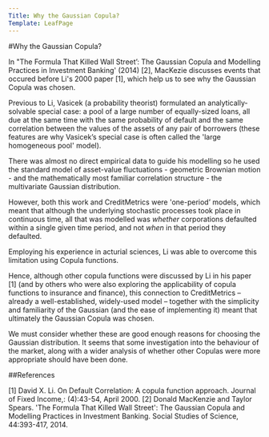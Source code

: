 ```yaml
---
Title: Why the Gaussian Copula?
Template: LeafPage
---
```


#Why the Gaussian Copula?

In "The Formula That Killed Wall Street’: The Gaussian Copula and Modelling Practices in Investment Banking' (2014) [2], MacKezie discusses events that occured before Li's 2000 paper [1], which help us to see why the Gaussian Copula was chosen. 

Previous to Li, Vasicek (a probability theorist) formulated an analytically-solvable special case: a pool of a large number of equally-sized loans, all due at the same time with the same probability of default and the same correlation between the values of the assets of any pair of borrowers (these features are why Vasicek’s special case is often called the 'large homogeneous pool' model). 

There was almost no direct empirical data to guide his modelling so he used the standard model of asset-value fluctuations - geometric Brownian motion - and the mathematically most familiar correlation structure - the multivariate Gaussian distribution.

However, both this work and CreditMetrics were 'one-period’ models, which meant that although the underlying stochastic processes took place in continuous time, all that was modelled was *whether* corporations defaulted within a single given time period, and not *when* in that period they defaulted.

Employing his experience in acturial sciences, Li was able to overcome this limitation using Copula functions. 

Hence, although other copula functions were discussed by Li in his paper [1] (and by others who were also exploring the applicability of copula functions to insurance and finance), this connection to CreditMetrics – already a well-established, widely-used model – together with the simplicity and familiarity of the Gaussian (and the ease of implementing it) meant that ultimately the Gaussian Copula was chosen. 

We must consider whether these are good enough reasons for choosing the Gaussian distribution. It seems that some investigation into the behaviour of the market, along with a wider analysis of whether other Copulas were more appropriate should have been done. 

##References

[1] David X. Li. On Default Correlation: A copula function approach. Journal of Fixed Income,: (4):43-54, April 2000.
[2] Donald MacKenzie and Taylor Spears. 'The Formula That Killed Wall Street': The Gaussian Copula and Modelling Practices in Investment Banking. Social Studies of Science, 44:393-417, 2014.
